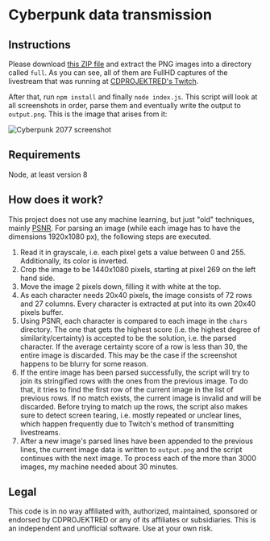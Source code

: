 # Cyberpunk data transmission

## Instructions
Please download [this ZIP file](https://drive.google.com/file/d/1ftg0sDJXQM4f_zPYTed210xymgyGOmGx/view) and extract the PNG images into a directory called `full`. As you can see, all of them are FullHD captures of the livestream that was running at [CDPROJEKTRED's Twitch](https://www.twitch.tv/cdprojektred).

After that, run `npm install` and finally `node index.js`. This script will look at all screenshots in order, parse them and eventually write the output to `output.png`. This is the image that arises from it:

![Cyberpunk 2077 screenshot](/output.png)

## Requirements
Node, at least version 8

## How does it work?
This project does not use any machine learning, but just "old" techniques, mainly [PSNR](https://en.wikipedia.org/wiki/Peak_signal-to-noise_ratio). For parsing an image (while each image has to have the dimensions 1920x1080 px), the following steps are executed.

1. Read it in grayscale, i.e. each pixel gets a value between 0 and 255. Additionally, its color is inverted.
2. Crop the image to be 1440x1080 pixels, starting at pixel 269 on the left hand side.
3. Move the image 2 pixels down, filling it with white at the top.
4. As each character needs 20x40 pixels, the image consists of 72 rows and 27 columns. Every character is extracted at put into its own 20x40 pixels buffer.
5. Using PSNR, each character is compared to each image in the `chars` directory. The one that gets the highest score (i.e. the highest degree of similarity/certainty) is accepted to be the solution, i.e. the parsed character. If the average certainty score of a row is less than 30, the entire image is discarded. This may be the case if the screenshot happens to be blurry for some reason.
6. If the entire image has been parsed successfully, the script will try to join its stringified rows with the ones from the previous image. To do that, it tries to find the first row of the current image in the list of previous rows. If no match exists, the current image is invalid and will be discarded. Before trying to match up the rows, the script also makes sure to detect screen tearing, i.e. mostly repeated or unclear lines, which happen frequently due to Twitch's method of transmitting livestreams.
7. After a new image's parsed lines have been appended to the previous lines, the current image data is written to `output.png` and the script continues with the next image. To process each of the more than 3000 images, my machine needed about 30 minutes.

## Legal
This code is in no way affiliated with, authorized, maintained, sponsored or endorsed by CDPROJEKTRED or any of its affiliates or subsidiaries. This is an independent and unofficial software. Use at your own risk.
